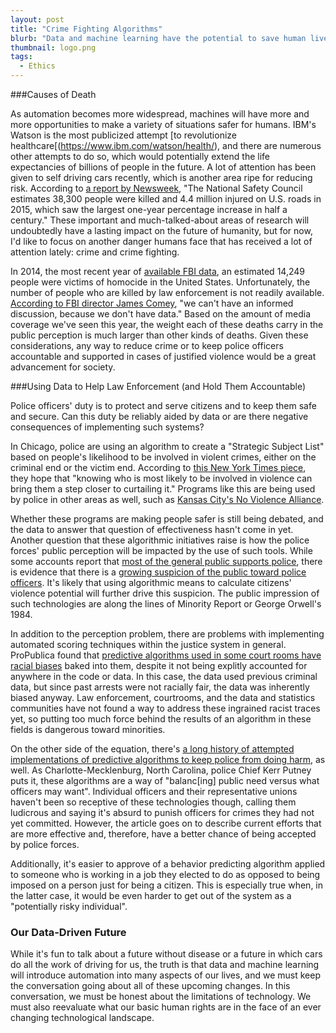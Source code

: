 ```yaml
---
layout: post
title: "Crime Fighting Algorithms"
blurb: "Data and machine learning have the potential to save human lives in a variety of contexts, but in every such instance, ethical concerns are raised as well."
thumbnail: logo.png
tags: 
  - Ethics
---
```


###Causes of Death

As automation becomes more widespread, machines will have more and more opportunities to make a variety of situations safer for humans. IBM's Watson is the most publicized attempt [to revolutionize healthcare[(https://www.ibm.com/watson/health/), and there are numerous other attempts to do so, which would potentially extend the life expectancies of billions of people in the future. A lot of attention has been given to self driving cars recently, which is another area ripe for reducing risk. According to [a report by Newsweek](http://www.newsweek.com/us-traffic-deaths-injuries-and-related-costs-2015-363602), "The National Safety Council estimates 38,300 people were killed and 4.4 million injured on U.S. roads in 2015, which saw the largest one-year percentage increase in half a century." These important and much-talked-about areas of research will undoubtedly have a lasting impact on the future of humanity, but for now, I'd like to focus on another danger humans face that has received a lot of attention lately: crime and crime fighting.

In 2014, the most recent year of [available FBI data](https://ucr.fbi.gov/crime-in-the-u.s/2014/crime-in-the-u.s.-2014/offenses-known-to-law-enforcement/murder), an estimated 14,249 people were victims of homocide in the United States. Unfortunately, the number of people who are killed by law enforcement is not readily available. [According to FBI director James Comey](http://www.bbc.com/news/magazine-36826297), "we can't have an informed discussion, because we don't have data." Based on the amount of media coverage we've seen this year, the weight each of these deaths carry in the public perception is much larger than other kinds of deaths. Given these considerations, any way to reduce crime or to keep police officers accountable and supported in cases of justified violence would be a great advancement for society.

###Using Data to Help Law Enforcement (and Hold Them Accountable)

Police officers' duty is to protect and serve citizens and to keep them safe and secure. Can this duty be reliably aided by data or are there negative consequences of implementing such systems?

In Chicago, police are using an algorithm to create a "Strategic Subject List" based on people's likelihood to be involved in violent crimes, either on the criminal end or the victim end. According to [this New York Times piece](http://www.nytimes.com/2016/05/24/us/armed-with-data-chicago-police-try-to-predict-who-may-shoot-or-be-shot.html?_r=1), they hope that "knowing who is most likely to be involved in violence can bring them a step closer to curtailing it." Programs like this are being used by police in other areas as well, such as [Kansas City's No Violence Alliance](http://www.nytimes.com/2015/09/25/us/police-program-aims-to-pinpoint-those-most-likely-to-commit-crimes.html). 

Whether these programs are making people safer is still being debated, and the data to answer that question of effectiveness hasn't come in yet. Another question that these algorithmic initiatives raise is how the police forces' public perception will be impacted by the use of such tools. While some accounts report that [most of the general public supports police](http://www.policechiefmagazine.org/magazine/index.cfm?fuseaction=display_arch&article_id=1828&issue_id=62009), there is evidence that there is a [growing suspicion of the public toward police officers](http://www.usatoday.com/story/news/nation/2014/08/25/usa-today-pew-poll-police-tactics-military-equipment/14561633/). It's likely that using algorithmic means to calculate citizens' violence potential will further drive this suspicion. The public impression of such technologies are along the lines of Minority Report or George Orwell's 1984.

In addition to the perception problem, there are problems with implementing automated scoring techniques within the justice system in general. ProPublica found that [predictive algorithms used in some court rooms have racial biases](https://www.propublica.org/article/machine-bias-risk-assessments-in-criminal-sentencing) baked into them, despite it not being explitly accounted for anywhere in the code or data. In this case, the data used previous criminal data, but since past arrests were not racially fair, the data was inherently biased anyway. Law enforcement, courtrooms, and the data and statistics communities have not found a way to address these ingrained racist traces yet, so putting too much force behind the results of an algorithm in these fields is dangerous toward minorities.

On the other side of the equation, there's [a long history of attempted implementations of predictive algorithms to keep police from doing harm](http://fivethirtyeight.com/features/we-now-have-algorithms-to-predict-police-misconduct/), as well. As Charlotte-Mecklenburg, North Carolina, police Chief Kerr Putney puts it, these algorithms are a way of "balanc[ing] public need versus what officers may want". Individual officers and their representative unions haven't been so receptive of these technologies though, calling them ludicrous and saying it's absurd to punish officers for crimes they had not yet committed. However, the article goes on to describe current efforts that are more effective and, therefore, have a better chance of being accepted by police forces.

Additionally, it's easier to approve of a behavior predicting algorithm applied to someone who is working in a job they elected to do as opposed to being imposed on a person just for being a citizen. This is especially true when, in the latter case, it would be even harder to get out of the system as a "potentially risky individual".

### Our Data-Driven Future

While it's fun to talk about a future without disease or a future in which cars do all the work of driving for us, the truth is that data and machine learning will introduce automation into many aspects of our lives, and we must keep the conversation going about all of these upcoming changes. In this conversation, we must be honest about the limitations of technology. We must also reevaluate what our basic human rights are in the face of an ever changing technological landscape. 
